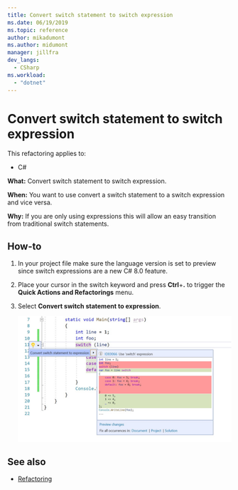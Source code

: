 ```yaml
---
title: Convert switch statement to switch expression
ms.date: 06/19/2019
ms.topic: reference
author: mikadumont
ms.author: midumont
manager: jillfra
dev_langs:
  - CSharp
ms.workload: 
  - "dotnet"
---
```

# Convert switch statement to switch expression

This refactoring applies to:

- C#

**What:** Convert switch statement to switch expression.

**When:** You want to use convert a switch statement to a switch expression and vice versa. 

**Why:** If you are only using expressions this will allow an easy transition from traditional switch statements.

## How-to

1. In your project file make sure the language version is set to preview since switch expressions are a new C# 8.0 feature.
2. Place your cursor in the switch keyword and press **Ctrl**+**.** to trigger the **Quick Actions and Refactorings** menu.
3. Select **Convert switch statement to expression**.

   ![Convert switch statement to switch expression](media/convert-switch-statement-to-switch-expression.png) 

## See also

- [Refactoring](../refactoring-in-visual-studio.md)
